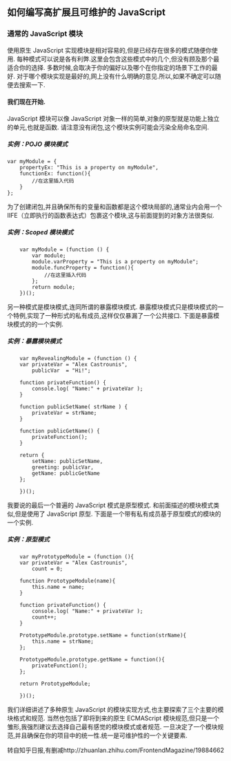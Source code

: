 ## 如何编写高扩展且可维护的 JavaScript

### 通常的 JavaScript 模块


使用原生 JavaScript 实现模块是相对容易的,但是已经存在很多的模式随便你使用.
每种模式可以说是各有利弊.这里会包含这些模式中的几个,但没有顾及那个最适合你的选择.
多数时候,会取决于你的偏好以及哪个在你指定的场景下工作的最好.
对于哪个模块实现是最好的,网上没有什么明确的意见.所以,如果不确定可以随便去搜索一下.

#### 我们现在开始.

JavaScript 模块可以像 JavaScript 对象一样的简单,对象的原型就是功能上独立的单元,也就是函数.
请注意没有闭包,这个模块实例可能会污染全局命名空间.

##### 实例：POJO 模块模式



    var myModule = {
        propertyEx: "This is a property on myModule",    
        functionEx: function(){ 
            //在这里插入代码 
        } 
    }; 



为了创建闭包,并且确保所有的变量和函数都是这个模块局部的,通常业内会用一个 IIFE（立即执行的函数表达式）包裹这个模块,这与前面提到的对象方法很类似.

##### 实例：Scoped 模块模式



        var myModule = (function () { 
            var module;
            module.varProperty = "This is a property on myModule";
            module.funcProperty = function(){ 
                //在这里插入代码
            };
            return module; 
        })(); 


另一种模式是模块模式,连同所谓的暴露模块模式.
暴露模块模式只是模块模式的一个特例,实现了一种形式的私有成员,这样仅仅暴漏了一个公共接口.
下面是暴露模块模式的的一个实例.

##### 实例：暴露模块模式

        var myRevealingModule = (function () {
        var privateVar = "Alex Castrounis",
            publicVar  = "Hi!";
        
        function privateFunction() {
            console.log( "Name:" + privateVar );
        }
        
        function publicSetName( strName ) {
            privateVar = strName;
        }
        
        function publicGetName() {
            privateFunction();
        }
        
        return {
            setName: publicSetName,
            greeting: publicVar,
            getName: publicGetName
        }; 
        
        })(); 

我要说的最后一个普遍的 JavaScript 模式是原型模式.
和前面描述的模块模式类似,但是使用了 JavaScript 原型.
下面是一个带有私有成员基于原型模式的模块的一个实例.

##### 实例：原型模式


        var myPrototypeModule = (function (){
        var privateVar = "Alex Castrounis",
            count = 0;
        
        function PrototypeModule(name){
            this.name = name;
        }
        
        function privateFunction() {
            console.log( "Name:" + privateVar );
            count++;
        }
        
        PrototypeModule.prototype.setName = function(strName){
            this.name = strName;
        };
        
        PrototypeModule.prototype.getName = function(){
            privateFunction();
        };
        
        return PrototypeModule;     
        
        })();


我们详细讲述了多种原生 JavaScript 的模块实现方式,也主要探索了三个主要的模块格式和规范.
当然也包括了即将到来的原生 ECMAScript 模块规范,但只是一个雏形,我强烈建议去选择自己最有感觉的模块模式或者规范.
一旦决定了一个模块规范,并且确保在你的项目中的统一性.统一是可维护性的一个关键要素.

转自知乎日报,有删减http://zhuanlan.zhihu.com/FrontendMagazine/19884662

